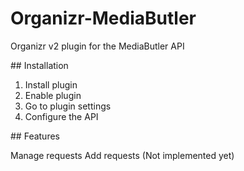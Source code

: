 # Organizr-MediaButler

Organizr v2 plugin for the MediaButler API

## Installation

1) Install plugin
2) Enable plugin
3) Go to plugin settings
4) Configure the API

## Features

Manage requests
Add requests (Not implemented yet)